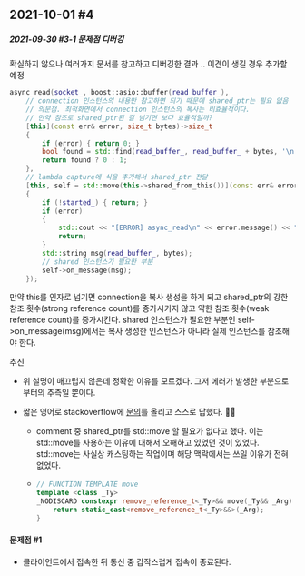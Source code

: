 ## 2021-10-01 #4

##### 2021-09-30 #3-1 문제점 디버깅 

확실하지 않으나 여러가지 문서를 참고하고 디버깅한 결과 .. 이견이 생길 경우 추가할 예정

```C++
async_read(socket_, boost::asio::buffer(read_buffer_),        
    // connection 인스턴스의 내용만 참고하면 되기 때문에 shared_ptr는 필요 없음
    // 의문점. 최적화면에서 connection 인스턴스의 복사는 비효율적이다. 
    // 만약 참조로 shared_ptr된 걸 넘기면 보다 효율적일까?
	[this](const err& error, size_t bytes)->size_t
	{
		if (error) { return 0; }
		bool found = std::find(read_buffer_, read_buffer_ + bytes, '\n') < read_buffer_ + bytes;
		return found ? 0 : 1;
	},
    // lambda capture에 식을 추가해서 shared_ptr 전달
	[this, self = std::move(this->shared_from_this())](const err& error, size_t bytes)->void
	{
		if (!started_) { return; }
		if (error)
		{
			std::cout << "[ERROR] async_read\n" << error.message() << "\n";
			return;
		}
		std::string msg(read_buffer_, bytes);
        // shared 인스턴스가 필요한 부분
		self->on_message(msg);
	});
```

만약 this를 인자로 넘기면 connection을 복사 생성을 하게 되고 shared_ptr의 강한 참조 횟수(strong reference count)를 증가시키지 않고 약한 참조 횟수(weak reference count)를 증가시킨다. shared 인스턴스가 필요한 부분인 self->on_message(msg)에서는 복사 생성한 인스턴스가 아니라 실제 인스턴스를 참조해야 한다. 

추신

- 위 설명이 매끄럽지 않은데 정확한 이유를 모르겠다. 그저 에러가 발생한 부분으로부터의 추측일 뿐이다.

- 짧은 영어로 stackoverflow에 [문의](https://stackoverflow.com/questions/69400540/c-boost-asio-network-in-async-callback-which-one-is-better-using-lambda-or/69400604#69400604)를 올리고 스스로 답했다. 🤦‍♂️

  - comment 중 shared_ptr를 std::move 할 필요가 없다고 했다. 이는 std::move를 사용하는 이유에 대해서 오해하고 있었던 것이 있었다. std::move는 사실상 캐스팅하는 작업이며 해당 맥락에서는 쓰일 이유가 전혀 없었다.

  - ```C++
    // FUNCTION TEMPLATE move
    template <class _Ty>
    _NODISCARD constexpr remove_reference_t<_Ty>&& move(_Ty&& _Arg) noexcept { // forward _Arg as movable
        return static_cast<remove_reference_t<_Ty>&&>(_Arg);
    }
    ```

#### 문제점 #1

- 클라이언트에서 접속한 뒤 통신 중 갑작스럽게 접속이 종료된다.
